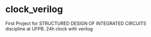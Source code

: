 # clock_verilog
First Project for  STRUCTURED DESIGN OF INTEGRATED CIRCUITS discipline at UFPB. 24h clock with verilog
